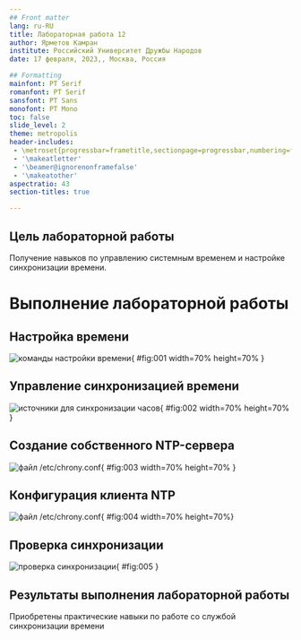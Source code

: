 ```yaml
---
## Front matter
lang: ru-RU
title: Лабораторная работа 12
author: Ярметов Камран
institute: Российский Университет Дружбы Народов
date: 17 февраля, 2023,, Москва, Россия

## Formatting
mainfont: PT Serif
romanfont: PT Serif
sansfont: PT Sans
monofont: PT Mono
toc: false
slide_level: 2
theme: metropolis
header-includes: 
 - \metroset{progressbar=frametitle,sectionpage=progressbar,numbering=fraction}
 - '\makeatletter'
 - '\beamer@ignorenonframefalse'
 - '\makeatother'
aspectratio: 43
section-titles: true

---
```


## Цель лабораторной работы

Получение навыков по управлению системным временем и настройке синхронизации времени. 

# Выполнение лабораторной работы

## Настройка времени

![команды настройки времени](image/01.png){ #fig:001 width=70% height=70% }

## Управление синхронизацией времени 

![источники для синхронизации часов](image/02.png){ #fig:002 width=70% height=70% }

## Создание собственного NTP-сервера

![файл /etc/chrony.conf](image/03.png){ #fig:003 width=70% height=70% }

## Конфигурация клиента NTP

![файл /etc/chrony.conf](image/04.png){ #fig:004 width=70% height=70%}

## Проверка синхронизации

![проверка синхронизации](image/05.png){ #fig:005 }

## Результаты выполнения лабораторной работы

Приобретены практические навыки по работе со службой синхронизации времени